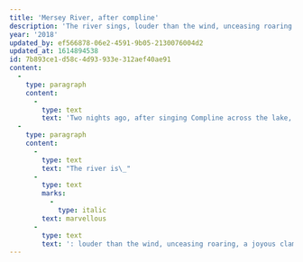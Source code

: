 ```yaml
---
title: 'Mersey River, after compline'
description: 'The river sings, louder than the wind, unceasing roaring: ‘Eternal praise, eternal praise!’'
year: '2018'
updated_by: ef566878-06e2-4591-9b05-2130076004d2
updated_at: 1614894538
id: 7b893ce1-d58c-4d93-933e-312aef40ae91
content:
  -
    type: paragraph
    content:
      -
        type: text
        text: 'Two nights ago, after singing Compline across the lake, after everyone else had dispersed, drifted back either to the dining hall or to their own cabins: Nick Halley and I standing on the edge of the frozen lake, looking out and marveling, and resting alert and in awe, in the company of the wind and of the snow and of the trees and of each other. The clouds were moving swiftly across the sky—indistinct in the darkness, but as they passed within a certain radius of the moon their outlines were illuminated. The moon’s light ebbed and grew stronger as clouds came and went in front of it.'
  -
    type: paragraph
    content:
      -
        type: text
        text: "The river is\_"
      -
        type: text
        marks:
          -
            type: italic
        text: marvellous
      -
        type: text
        text: ': louder than the wind, unceasing roaring, a joyous clamour surging from the heart of the Kejimkujik forest. ‘Eternal praise, eternal praise!’—singing with all its might …'
---
```

